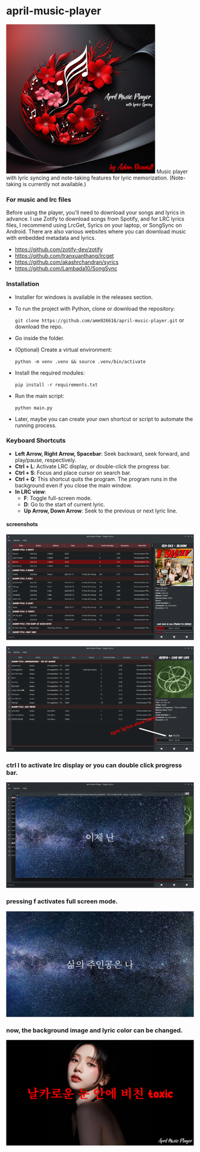 # april-music-player
<img src="./icons/april-logo.png" alt="logo" width="400"/>
Music player with lyric syncing and note-taking features for lyric memorization. (Note-taking is currently not available.)

### For music and lrc files
Before using the player, you'll need to download your songs and lyrics in advance. I use Zotify to download songs from Spotify, and for LRC lyrics files, I recommend using LrcGet, Syrics on your laptop, or SongSync on Android. There are also various websites where you can download music with embedded metadata and lyrics.

- https://github.com/zotify-dev/zotify
- https://github.com/tranxuanthang/lrcget
- https://github.com/akashrchandran/syrics
- https://github.com/Lambada10/SongSync

### Installation

- Installer for windows is available in the releases section.
- To run the project with Python, clone or download the repository:
    
    `git clone https://github.com/amm926616/april-music-player.git` or download the repo.

- Go inside the folder.
    
- (Optional) Create a virtual environment:

    `python -m venv .venv && source .venv/bin/activate`
    
- Install the required modules:

    `pip install -r requirements.txt`
    
- Run the main script:
    
    `python main.py`

- Later, maybe you can create your own shortcut or script to automate the running process.     

### Keyboard Shortcuts

- **Left Arrow, Right Arrow, Spacebar**: Seek backward, seek forward, and play/pause, respectively.
- **Ctrl + L**: Activate LRC display, or double-click the progress bar.
- **Ctrl + S**: Focus and place cursor on search bar.
- **Ctrl + Q**: This shortcut quits the program. The program runs in the background even if you close the main window. 
- **In LRC view**:
    - **F**: Toggle full-screen mode.
    - **D**: Go to the start of current lyric.
    - **Up Arrow, Down Arrow**: Seek to the previous or next lyric line.

#### screenshots
![screenshot](./screenshots/screenshot1.png)

![screenshot](./screenshots/screenshot2.png)

### ctrl l to activate lrc display or you can double click progress bar.
![screenshot](./screenshots/screenshot3.png)

### pressing f activates full screen mode.
![screenshot](./screenshots/screenshot4.png)

### now, the background image and lyric color can be changed.
![screenshot](./screenshots/screenshot5.png)

